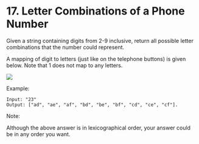 # 17. Letter Combinations of a Phone Number

Given a string containing digits from 2-9 inclusive, return all possible letter combinations that the number could represent.

A mapping of digit to letters (just like on the telephone buttons) is given below. Note that 1 does not map to any letters.

![](https://upload.wikimedia.org/wikipedia/commons/thumb/7/73/Telephone-keypad2.svg/200px-Telephone-keypad2.svg.png)

Example:
````
Input: "23"
Output: ["ad", "ae", "af", "bd", "be", "bf", "cd", "ce", "cf"].
````
Note:

Although the above answer is in lexicographical order, your answer could be in any order you want.
